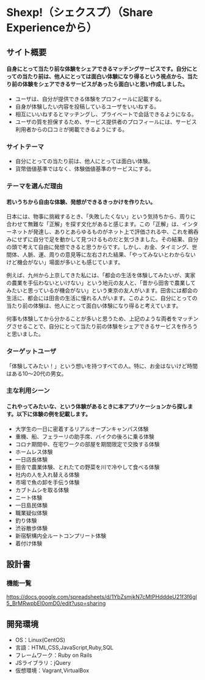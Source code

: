 # Shexp!（シェクスプ）（Share Experienceから）

## サイト概要
#### 自身にとって当たり前な体験をシェアできるマッチングサービスです。自分にとっての当たり前は、他人にとっては面白い体験になり得るという視点から、当たり前の体験をシェアできるサービスがあったら面白いと思い作成しました。
- ユーザは、自分が提供できる体験をプロフィールに記載する。
- 自身が体験したい内容を投稿しているユーザをいいねする。
- 相互にいいねするとマッチングし、プライベートで会話できるようになる。
- ユーザの質を担保するため、サービス提供者のプロフィールには、サービス利用者からの口コミが掲載できるようにする。

### サイトテーマ
- 自分にとっての当たり前は、他人にとっては面白い体験。
- 貨幣価値基準ではなく、体験価値基準のサービスにする。

### テーマを選んだ理由
#### 若いうちから自由な体験、発想ができるきっかけを作りたい。
日本には、物事に挑戦するとき、「失敗したくない」という気持ちから、周りに合わせて無難な「正解」を探す文化があると感じます。この「正解」は、インターネットが発達し、ありとあらゆるものがネット上で評価される中、これを鵜呑みにせずに自分で足を動かして見つけるものだと気づきました。その結果、自分の頭で考えて自由に発想できると思うからです。しかし、お金、タイミング、世間体、人脈、運、周りの意見等に左右された結果、「やってみないとわからないけど機会がない」場面が多いとも感じています。

例えば、九州から上京してきた私には、「都会の生活を体験してみたいが、実家の農業を手伝わないといけない」という地元の友人と、「昔から田舎で農業してみたいと思っているが機会がない」という東京の友人がいます。田舎には都会の生活に、都会には田舎の生活に憧れる人がいます。このように、自分にとっての当たり前の体験は、他人にとって面白い体験になり得ると考えています。

何事も体験してから分かることが多いと思うため、上記のような両者をマッチングさせることで、自分にとって当たり前の体験をシェアできるサービスを作ろうと思いました。

### ターゲットユーザ
「体験してみたい！」という想いを持つすべての人。特に、お金はないけど時間はある10～20代の男女。

### 主な利用シーン
#### これやってみたいな、という体験があるときに本アプリケーションから探します。以下に体験の例を記載します。
- 大学生の一日に密着するリアルオープンキャンパス体験
- 重機、船、フェラーリの助手席、バイクの後ろに乗る体験
- コロナ期間中、在宅ワークの部屋を期間限定で交換する体験
- ホームレス体験
- 一日店長体験
- 田舎で農業体験、とれたての野菜を川で冷やして食べる体験
- 社内の人を入れ替える体験
- 市場で魚の卸を手伝う体験
- カブトムシを取る体験
- ニート体験
- 一日島民体験
- 職業疑似体験
- 釣り体験
- 渋谷散歩体験
- 新宿駅構内全ルートコンプリート体験
- 着付け体験

## 設計書

### 機能一覧
https://docs.google.com/spreadsheets/d/1YbZsmjkN7cMtPHdddeU21f3f6gl5_BrMRwpbEI0omD0/edit?usp=sharing

## 開発環境
- OS：Linux(CentOS)
- 言語：HTML,CSS,JavaScript,Ruby,SQL
- フレームワーク：Ruby on Rails
- JSライブラリ：jQuery
- 仮想環境：Vagrant,VirtualBox
